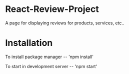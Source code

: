 # React-Review-Project

 A page for displaying reviews for products, services, etc.. 

# Installation 

To install package manager -- 'npm install'

To start in development server -- 'npm start'
